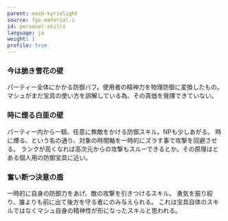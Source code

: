 ```yaml
---
parent: mash-kyrielight
source: fgo-material-i
id: personal-skills
language: ja
weight: 2
profile: true
---
```


### 今は脆き雪花の壁

パーティー全体にかかる防御バフ。使用者の精神力を物理防御に変換したもの。
マシュがまだ宝具の使い方を誤解している為、その真価を発揮できていない。

### 時に煙る白亜の壁

パーティー内から一騎、任意に無敵をかける防御スキル。NPも少しあがる。
時に煙る、という名の通り、対象の時間軸を一時的にズラす事で攻撃を回避させる。
ランクが高くなれば高次元からの攻撃もスルーできるとか。その原理はとある個人用の防御宝具に近い。

### 奮い断つ決意の盾

一時的に自身の防御力をあげ、敵の攻撃を引きつけるスキル。
勇気を振り絞り、誰よりも前に出て後方を守る者にのみ与えられる。
これは宝具自体のスキルではなくマシュ自身の精神性が形になったスキルと思われる。

